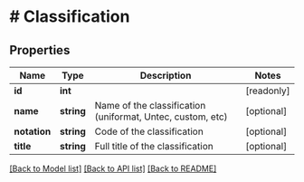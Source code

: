# # Classification

## Properties

Name | Type | Description | Notes
------------ | ------------- | ------------- | -------------
**id** | **int** |  | [readonly]
**name** | **string** | Name of the classification (uniformat, Untec, custom, etc) | [optional]
**notation** | **string** | Code of the classification | [optional]
**title** | **string** | Full title of the classification | [optional]

[[Back to Model list]](../../README.md#models) [[Back to API list]](../../README.md#endpoints) [[Back to README]](../../README.md)
